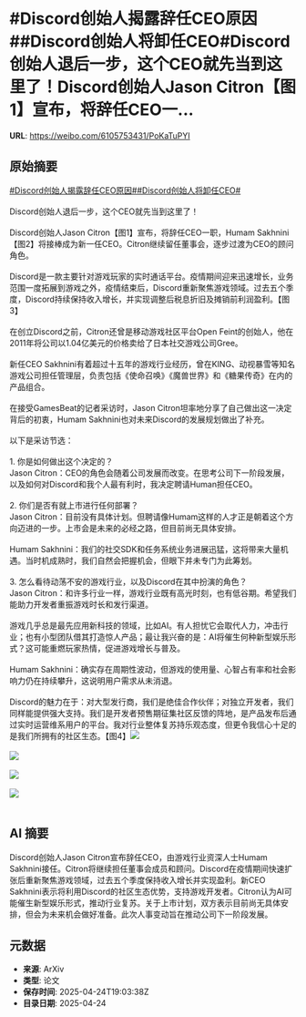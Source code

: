 # #Discord创始人揭露辞任CEO原因##Discord创始人将卸任CEO#Discord创始人退后一步，这个CEO就先当到这里了！Discord创始人Jason Citron【图1】宣布，将辞任CEO一...

**URL**: https://weibo.com/6105753431/PoKaTuPYI

## 原始摘要

<a href="https://m.weibo.cn/search?containerid=231522type%3D1%26t%3D10%26q%3D%23Discord%E5%88%9B%E5%A7%8B%E4%BA%BA%E6%8F%AD%E9%9C%B2%E8%BE%9E%E4%BB%BBCEO%E5%8E%9F%E5%9B%A0%23&amp;extparam=%23Discord%E5%88%9B%E5%A7%8B%E4%BA%BA%E6%8F%AD%E9%9C%B2%E8%BE%9E%E4%BB%BBCEO%E5%8E%9F%E5%9B%A0%23" data-hide=""><span class="surl-text">#Discord创始人揭露辞任CEO原因#</span></a><a href="https://m.weibo.cn/search?containerid=231522type%3D1%26t%3D10%26q%3D%23Discord%E5%88%9B%E5%A7%8B%E4%BA%BA%E5%B0%86%E5%8D%B8%E4%BB%BBCEO%23&amp;extparam=%23Discord%E5%88%9B%E5%A7%8B%E4%BA%BA%E5%B0%86%E5%8D%B8%E4%BB%BBCEO%23" data-hide=""><span class="surl-text">#Discord创始人将卸任CEO#</span></a><br><br>Discord创始人退后一步，这个CEO就先当到这里了！<br><br>Discord创始人Jason Citron【图1】宣布，将辞任CEO一职，Humam Sakhnini【图2】将接棒成为新一任CEO。Citron继续留任董事会，逐步过渡为CEO的顾问角色。<br><br>Discord是一款主要针对游戏玩家的实时通话平台。疫情期间迎来迅速增长，业务范围一度拓展到游戏之外，疫情结束后，Discord重新聚焦游戏领域。过去五个季度，Discord持续保持收入增长，并实现调整后税息折旧及摊销前利润盈利。【图3】<br><br>在创立Discord之前，Citron还曾是移动游戏社区平台Open Feint的创始人，他在2011年将公司以1.04亿美元的价格卖给了日本社交游戏公司Gree。<br><br>新任CEO Sakhnini有着超过十五年的游戏行业经历，曾在KING、动视暴雪等知名游戏公司担任管理层，负责包括《使命召唤》《魔兽世界》和《糖果传奇》在内的产品组合。<br><br>在接受GamesBeat的记者采访时，Jason Citron坦率地分享了自己做出这一决定背后的初衷，Humam Sakhnini也对未来Discord的发展规划做出了补充。<br><br>以下是采访节选：<br><br>1. 你是如何做出这个决定的？<br>Jason Citron：CEO的角色会随着公司发展而改变。在思考公司下一阶段发展，以及如何对Discord和我个人最有利时，我决定聘请Human担任CEO。<br><br>2. 你们是否有就上市进行任何部署？<br>Jason Citron：目前没有具体计划。但聘请像Humam这样的人才正是朝着这个方向迈进的一步。上市会是未来的必经之路，但目前尚无具体安排。<br><br>Humam Sakhnini：我们的社交SDK和任务系统业务进展迅猛，这将带来大量机遇。当时机成熟时，我们自然会把握机会，但眼下并未专门为此筹划。<br><br>3. 怎么看待动荡不安的游戏行业，以及Discord在其中扮演的角色？<br>Jason Citron：和许多行业一样，游戏行业既有高光时刻，也有低谷期。希望我们能助力开发者重振游戏时长和发行渠道。<br><br>游戏几乎总是最先应用新科技的领域，比如AI。有人担忧它会取代人力，冲击行业；也有小型团队借其打造惊人产品；最让我兴奋的是：AI将催生何种新型娱乐形式？这可能重燃玩家热情，促进游戏增长与普及。<br><br>Humam Sakhnini：确实存在周期性波动，但游戏的使用量、心智占有率和社会影响力仍在持续攀升，这说明用户需求从未消退。<br><br>Discord的魅力在于：对大型发行商，我们是绝佳合作伙伴；对独立开发者，我们同样能提供强大支持。我们是开发者预售期征集社区反馈的阵地，是产品发布后通过实时运营维系用户的平台。我对行业整体复苏持乐观态度，但更令我信心十足的是我们所拥有的社区生态。【图4】<img style="" src="https://tvax2.sinaimg.cn/large/006Fd7o3gy1i0rx18wgpxj30m80xc7d6.jpg" referrerpolicy="no-referrer"><br><br><img style="" src="https://tvax3.sinaimg.cn/large/006Fd7o3gy1i0rx1fn8idj30m80xcar2.jpg" referrerpolicy="no-referrer"><br><br><img style="" src="https://tvax2.sinaimg.cn/large/006Fd7o3gy1i0rx1i0utzj30xc0iqdlz.jpg" referrerpolicy="no-referrer"><br><br><img style="" src="https://tvax2.sinaimg.cn/large/006Fd7o3gy1i0rx1ol8drj30xc0p0wy0.jpg" referrerpolicy="no-referrer"><br><br>

## AI 摘要

Discord创始人Jason Citron宣布辞任CEO，由游戏行业资深人士Humam Sakhnini接任。Citron将继续担任董事会成员和顾问。Discord在疫情期间快速扩张后重新聚焦游戏领域，过去五个季度保持收入增长并实现盈利。新CEO Sakhnini表示将利用Discord的社区生态优势，支持游戏开发者。Citron认为AI可能催生新型娱乐形式，推动行业复苏。关于上市计划，双方表示目前尚无具体安排，但会为未来机会做好准备。此次人事变动旨在推动公司下一阶段发展。

## 元数据

- **来源**: ArXiv
- **类型**: 论文
- **保存时间**: 2025-04-24T19:03:38Z
- **目录日期**: 2025-04-24
